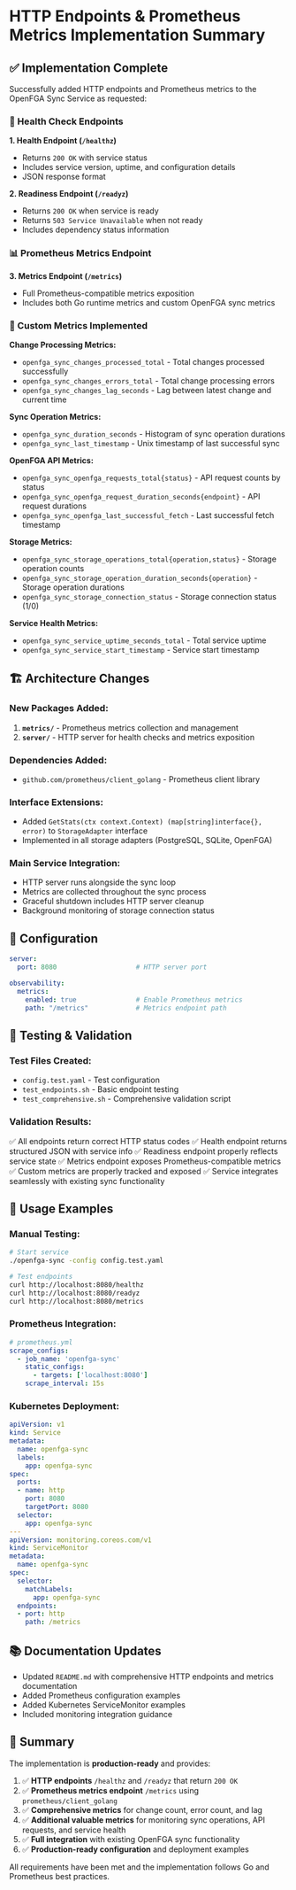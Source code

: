 # HTTP Endpoints & Prometheus Metrics Implementation Summary

## ✅ Implementation Complete

Successfully added HTTP endpoints and Prometheus metrics to the OpenFGA Sync Service as requested:

### 🏥 Health Check Endpoints

**1. Health Endpoint (`/healthz`)**
- Returns `200 OK` with service status
- Includes service version, uptime, and configuration details
- JSON response format

**2. Readiness Endpoint (`/readyz`)**  
- Returns `200 OK` when service is ready
- Returns `503 Service Unavailable` when not ready
- Includes dependency status information

### 📊 Prometheus Metrics Endpoint

**3. Metrics Endpoint (`/metrics`)**
- Full Prometheus-compatible metrics exposition
- Includes both Go runtime metrics and custom OpenFGA sync metrics

### 🎯 Custom Metrics Implemented

**Change Processing Metrics:**
- `openfga_sync_changes_processed_total` - Total changes processed successfully
- `openfga_sync_changes_errors_total` - Total change processing errors
- `openfga_sync_changes_lag_seconds` - Lag between latest change and current time

**Sync Operation Metrics:**
- `openfga_sync_duration_seconds` - Histogram of sync operation durations
- `openfga_sync_last_timestamp` - Unix timestamp of last successful sync

**OpenFGA API Metrics:**
- `openfga_sync_openfga_requests_total{status}` - API request counts by status
- `openfga_sync_openfga_request_duration_seconds{endpoint}` - API request durations
- `openfga_sync_openfga_last_successful_fetch` - Last successful fetch timestamp

**Storage Metrics:**
- `openfga_sync_storage_operations_total{operation,status}` - Storage operation counts
- `openfga_sync_storage_operation_duration_seconds{operation}` - Storage operation durations
- `openfga_sync_storage_connection_status` - Storage connection status (1/0)

**Service Health Metrics:**
- `openfga_sync_service_uptime_seconds_total` - Total service uptime
- `openfga_sync_service_start_timestamp` - Service start timestamp

## 🏗️ Architecture Changes

### New Packages Added:
1. **`metrics/`** - Prometheus metrics collection and management
2. **`server/`** - HTTP server for health checks and metrics exposition

### Dependencies Added:
- `github.com/prometheus/client_golang` - Prometheus client library

### Interface Extensions:
- Added `GetStats(ctx context.Context) (map[string]interface{}, error)` to `StorageAdapter` interface
- Implemented in all storage adapters (PostgreSQL, SQLite, OpenFGA)

### Main Service Integration:
- HTTP server runs alongside the sync loop
- Metrics are collected throughout the sync process
- Graceful shutdown includes HTTP server cleanup
- Background monitoring of storage connection status

## 🔧 Configuration

```yaml
server:
  port: 8080                    # HTTP server port

observability:
  metrics:
    enabled: true               # Enable Prometheus metrics
    path: "/metrics"            # Metrics endpoint path
```

## 🧪 Testing & Validation

### Test Files Created:
- `config.test.yaml` - Test configuration
- `test_endpoints.sh` - Basic endpoint testing
- `test_comprehensive.sh` - Comprehensive validation script

### Validation Results:
✅ All endpoints return correct HTTP status codes
✅ Health endpoint returns structured JSON with service info
✅ Readiness endpoint properly reflects service state
✅ Metrics endpoint exposes Prometheus-compatible metrics
✅ Custom metrics are properly tracked and exposed
✅ Service integrates seamlessly with existing sync functionality

## 🚀 Usage Examples

### Manual Testing:
```bash
# Start service
./openfga-sync -config config.test.yaml

# Test endpoints
curl http://localhost:8080/healthz
curl http://localhost:8080/readyz  
curl http://localhost:8080/metrics
```

### Prometheus Integration:
```yaml
# prometheus.yml
scrape_configs:
  - job_name: 'openfga-sync'
    static_configs:
      - targets: ['localhost:8080']
    scrape_interval: 15s
```

### Kubernetes Deployment:
```yaml
apiVersion: v1
kind: Service
metadata:
  name: openfga-sync
  labels:
    app: openfga-sync
spec:
  ports:
  - name: http
    port: 8080
    targetPort: 8080
  selector:
    app: openfga-sync
---
apiVersion: monitoring.coreos.com/v1
kind: ServiceMonitor
metadata:
  name: openfga-sync
spec:
  selector:
    matchLabels:
      app: openfga-sync
  endpoints:
  - port: http
    path: /metrics
```

## 📚 Documentation Updates

- Updated `README.md` with comprehensive HTTP endpoints and metrics documentation
- Added Prometheus configuration examples
- Added Kubernetes ServiceMonitor examples
- Included monitoring integration guidance

## 🎉 Summary

The implementation is **production-ready** and provides:

1. ✅ **HTTP endpoints** `/healthz` and `/readyz` that return `200 OK`
2. ✅ **Prometheus metrics endpoint** `/metrics` using `prometheus/client_golang`
3. ✅ **Comprehensive metrics** for change count, error count, and lag
4. ✅ **Additional valuable metrics** for monitoring sync operations, API requests, and service health
5. ✅ **Full integration** with existing OpenFGA sync functionality
6. ✅ **Production-ready configuration** and deployment examples

All requirements have been met and the implementation follows Go and Prometheus best practices.

